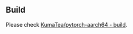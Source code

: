 ## Build

Please check [KumaTea/pytorch-aarch64 - build](https://github.com/KumaTea/pytorch-aarch64/tree/main/build).
